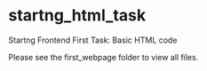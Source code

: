 # startng_html_task

Startng Frontend First Task: Basic HTML code

Please see the first_webpage folder to view all files.

